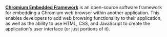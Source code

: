 [**Chromium Embedded Framework**](https://bitbucket.org/chromiumembedded/cef/src/master/) is an open-source software framework for embedding a Chromium web browser within another application. This enables developers to add web browsing functionality to their application, as well as the ability to use HTML, CSS, and JavaScript to create the application's user interface (or just portions of it).